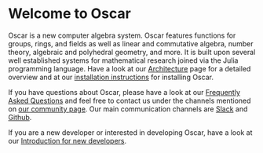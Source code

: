 # Welcome to Oscar

Oscar is a new computer algebra system. Oscar features functions for groups,
rings, and fields as well as linear and commutative algebra, number theory,
algebraic and polyhedral geometry, and more. It is built upon several well
established systems for mathematical research joined via the Julia programming
language. Have a look at our [Architecture](@ref) page for a detailed overview
and at our [installation
instructions](https://oscar.computeralgebra.de/install/) for installing Oscar.

If you have questions about Oscar, please have a look at our [Frequently Asked
Questions](@ref) and feel free to contact us under the channels mentioned on
[our community page](https://oscar.computeralgebra.de/community/). Our main
communication channels are
[Slack](https://join.slack.com/t/oscar-system/shared_invite/zt-thtcv97k-2678bKQ~RpR~5gZszDcISw)
and [Github](https://github.com/oscar-system/Oscar.jl).

If you are a new developer or interested in developing Oscar, have a look at
our [Introduction for new developers](@ref).
